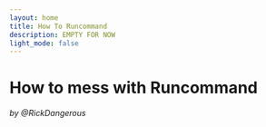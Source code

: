 ```yaml
---
layout: home
title: How To Runcommand
description: EMPTY FOR NOW
light_mode: false
---
```


# How to mess with Runcommand
_by @RickDangerous_
